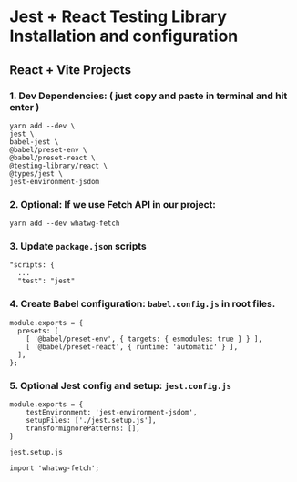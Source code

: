 # Jest + React Testing Library Installation and configuration  

## React + Vite Projects

### 1. Dev Dependencies: ( just copy and paste in terminal and hit enter )

```
yarn add --dev \
jest \
babel-jest \
@babel/preset-env \
@babel/preset-react \ 
@testing-library/react \
@types/jest \
jest-environment-jsdom
```

### 2. Optional: If we use Fetch API in our project:

```
yarn add --dev whatwg-fetch
```

### 3. Update ```package.json``` scripts

```
"scripts: {
  ...
  "test": "jest"
```

### 4. Create Babel configuration: ```babel.config.js``` in root files.

```
module.exports = {
  presets: [
    [ '@babel/preset-env', { targets: { esmodules: true } } ],
    [ '@babel/preset-react', { runtime: 'automatic' } ],
  ],
};
```

### 5. Optional Jest config and setup: ```jest.config.js```

```
module.exports = {
    testEnvironment: 'jest-environment-jsdom',
    setupFiles: ['./jest.setup.js'],
    transformIgnorePatterns: [],
}
```

```jest.setup.js```

```
import 'whatwg-fetch';
```
